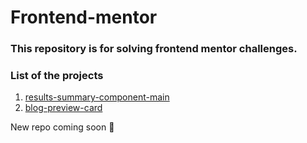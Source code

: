# Frontend-mentor
 
### This repository is for solving frontend mentor challenges.

### List of the projects

1. <a href="https://github.com/SinaDevCode/frontend-mentor/tree/main/results-summary-component-main">results-summary-component-main</a>
2. <a href="https://github.com/SinaDevCode/frontend-mentor/tree/main/blog-perview-card">blog-preview-card</a>

New repo coming soon 💪
